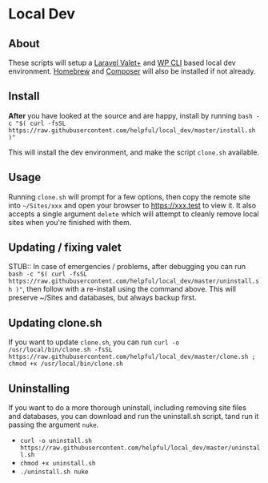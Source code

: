 Local Dev
=============

## About
These scripts will setup a [Laravel Valet+](https://github.com/weprovide/valet-plus) and [WP CLI](https://wp-cli.org/) based local dev environment. [Homebrew](https://brew.sh) and [Composer](https://getcomposer.org/) will also be installed if not already.

## Install
**After** you have looked at the source and are happy, install by running `bash -c "$( curl -fsSL https://raw.githubusercontent.com/helpful/local_dev/master/install.sh )"`

This will install the dev environment, and make the script `clone.sh` available.

## Usage
Running `clone.sh` will prompt for a few options, then copy the remote site into `~/Sites/xxx` and open your browser to https://xxx.test to view it. It also accepts a single argument `delete` which will attempt to cleanly remove local sites when you're finished with them.

## Updating / fixing valet
STUB:: In case of emergencies / problems, after debugging you can run `bash -c "$( curl -fsSL https://raw.githubusercontent.com/helpful/local_dev/master/uninstall.sh )"`, then follow with a re-install using the command above. This will preserve ~/Sites and databases, but always backup first.

## Updating clone.sh
If you want to update `clone.sh`, you can run `curl -o /usr/local/bin/clone.sh -fsSL https://raw.githubusercontent.com/helpful/local_dev/master/clone.sh ; chmod +x /usr/local/bin/clone.sh`

## Uninstalling
If you want to do a more thorough uninstall, including removing site files and databases, you can download and run the uninstall.sh script, tand run it passing the argument `nuke`.
- `curl -o uninstall.sh https://raw.githubusercontent.com/helpful/local_dev/master/uninstall.sh`
- `chmod +x uninstall.sh`
- `./uninstall.sh nuke`
